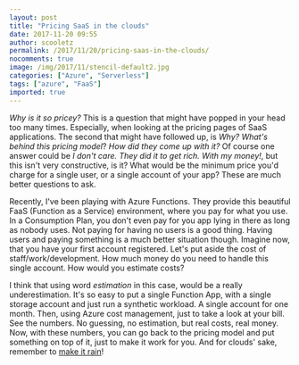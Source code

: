 ```yaml
---
layout: post
title: "Pricing SaaS in the clouds"
date: 2017-11-20 09:55
author: scooletz
permalink: /2017/11/20/pricing-saas-in-the-clouds/
nocomments: true
image: /img/2017/11/stencil-default2.jpg
categories: ["Azure", "Serverless"]
tags: ["azure", "FaaS"]
imported: true
---
```


*Why is it so pricey?* This is a question that might have popped in your head too many times. Especially, when looking at the pricing pages of SaaS applications. The second that might have followed up, is *Why? What's behind this pricing model*? *How did they come up with it?* Of course one answer could be *I don't care. They did it to get rich. With my money!*, but this isn't very constructive, is it? What would be the minimum price you'd charge for a single user, or a single account of your app? These are much better questions to ask.

Recently, I've been playing with Azure Functions. They provide this beautiful FaaS (Function as a Service) environment, where you pay for what you use. In a Consumption Plan, you don't even pay for you app lying in there as long as nobody uses. Not paying for having no users is a good thing. Having users and paying something is a much better situation though. Imagine now, that you have your first account registered. Let's put aside the cost of staff/work/development. How much money do you need to handle this single account. How would you estimate costs?

I think that using word *estimation* in this case, would be a really underestimation. It's so easy to put a single Function App, with a single storage account and just run a synthetic workload. A single account for one month. Then, using Azure cost management, just to take a look at your bill. See the numbers. No guessing, no estimation, but real costs, real money. Now, with these numbers, you can go back to the pricing model and put something on top of it, just to make it work for you. And for clouds' sake, remember to [make it rain](http://blog.scooletz.com/2017/10/30/heavy-cloud-but-no-rain/)!
